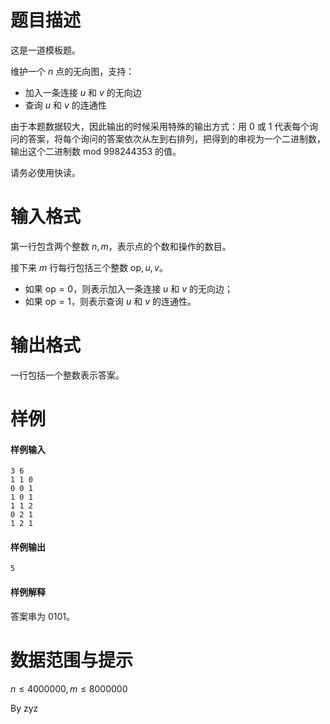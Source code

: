 
# 题目描述

这是一道模板题。

维护一个 $n$ 点的无向图，支持：
* 加入一条连接 $u$ 和 $v$ 的无向边
* 查询 $u$ 和 $v$ 的连通性

由于本题数据较大，因此输出的时候采用特殊的输出方式：用 $0$ 或 $1$ 代表每个询问的答案，将每个询问的答案依次从左到右排列，把得到的串视为一个二进制数，输出这个二进制数 $\text{mod} ~ 998244353$ 的值。

请务必使用快读。

# 输入格式

第一行包含两个整数 $n,m$，表示点的个数和操作的数目。

接下来 $m$ 行每行包括三个整数 $\text{op},u,v$。  
* 如果 $\text{op} = 0$，则表示加入一条连接 $u$ 和 $v$ 的无向边；  
* 如果 $\text{op} = 1$，则表示查询 $u$ 和 $v$ 的连通性。

# 输出格式

一行包括一个整数表示答案。

# 样例

#### 样例输入
```plain
3 6
1 1 0
0 0 1
1 0 1
1 1 2
0 2 1
1 2 1
```

#### 样例输出
```plain
5
```

#### 样例解释
答案串为 $0101$。

# 数据范围与提示

$n\le 4000000,m\le 8000000$

By zyz

